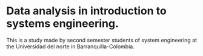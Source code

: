 # Data analysis in introduction to systems engineering.

This is a study made by second semester students of system engineering at the Universidad del norte  in Barranquilla-Colombia.
